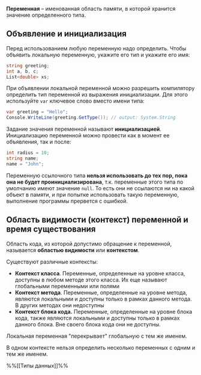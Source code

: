 **Переменная** – именованная область памяти, в которой хранится значение определенного типа.
## Объявление и инициализация

Перед использованием любую переменную надо определить. Чтобы объявить локальную переменную, укажите его тип и укажите его имя:
```cs
string greeting;
int a, b, c;
List<double> xs;
```
При объявлении локальной переменной можно разрешить компилятору определить тип переменной из выражения инициализации. Для этого используйте `var` ключевое слово вместо имени типа:
```cs
var greeting = "Hello"; 
Console.WriteLine(greeting.GetType()); // output: System.String
```
Задание значения переменной называют **инициализацией**. Инициализацию переменной можно провести как в момент ее объявления, так и после:
```cs
int radius = 10;
string name;
name = "John";
```

Переменную ссылочного типа **нельзя использовать до тех пор, пока она не будет проинициализирована**, т.к. переменные этого типа по умолчанию имеют значение `null`. То есть они не ссылаются ни на какой объект в памяти, и при попытке использовать такую переменную, выполнение программы прервется с ошибкой.
## Область видимости (контекст) переменной и время существования

Область кода, из которой допустимо обращение к переменной, называется **областью видимости** или **контекстом**.

Существуют различные контексты:
- **Контекст класса**. Переменные, определенные на уровне класса, доступны в любом методе этого класса. Их еще называют глобальными переменными или полями
- **Контекст метода**. Переменные, определенные на уровне метода, являются локальными и доступны только в рамках данного метода. В других методах они недоступны
- **Контекст блока кода.** Переменные, определенные на уровне блока кода, также являются локальными и доступны только в рамках данного блока. Вне своего блока кода они не доступны.

Локальная переменная "перекрывает" глобальную с тем же именем.

В одном контексте нельзя определить несколько переменных с одним и тем же именем.

%%[[Типы данных]]%%